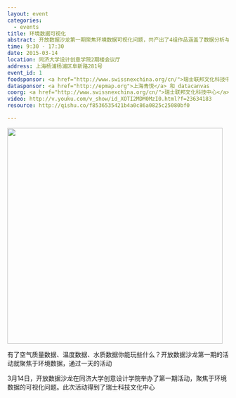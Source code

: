 ```yaml
---
layout: event
categories: 
  - events
title: 环境数据可视化
abstract: 开放数据沙龙第一期聚焦环境数据可视化问题，共产出了4组作品涵盖了数据分析与可视化展示、数据可视化、数据新闻和产品、数据政策建议四个切入角度
time: 9:30 - 17:30
date: 2015-03-14
location: 同济大学设计创意学院2期楼会议厅
address: 上海杨浦杨浦区阜新路281号
event_id: 1
foodsponsor: <a href="http://www.swissnexchina.org/cn/">瑞士联邦文化科技中心</a>
datasponsor: <a href="http://epmap.org">上海青悦</a> 和 datacanvas
coorg: <a href="http://www.swissnexchina.org/cn/">瑞士联邦文化科技中心</a>，同济DESIS实验室，国际传播促进中心(ICCD)
video: http://v.youku.com/v_show/id_XOTI2MDM0MzI0.html?f=23634183
resource: http://qishu.co/f8536535421b4a0c86a0825c25080bf0

---
```


<img src="../../../../img/opendatasalon1.jpg" width="490px"/>

有了空气质量数据、温度数据、水质数据你能玩些什么？开放数据沙龙第一期的活动就聚焦于环境数据，通过一天的活动

3月14日，开放数据沙龙在同济大学创意设计学院举办了第一期活动，聚焦于环境数据的可视化问题。此次活动得到了瑞士科技文化中心
